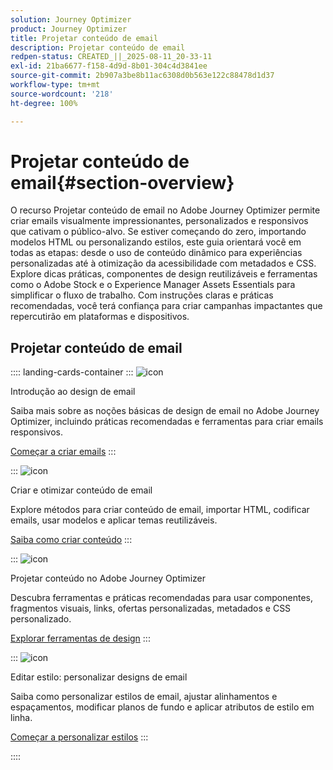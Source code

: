 ```yaml
---
solution: Journey Optimizer
product: Journey Optimizer
title: Projetar conteúdo de email
description: Projetar conteúdo de email
redpen-status: CREATED_||_2025-08-11_20-33-11
exl-id: 21ba6677-f158-4d9d-8b01-304c4d3841ee
source-git-commit: 2b907a3be8b11ac6308d0b563e122c88478d1d37
workflow-type: tm+mt
source-wordcount: '218'
ht-degree: 100%

---
```


# Projetar conteúdo de email{#section-overview}

O recurso Projetar conteúdo de email no Adobe Journey Optimizer permite criar emails visualmente impressionantes, personalizados e responsivos que cativam o público-alvo. Se estiver começando do zero, importando modelos HTML ou personalizando estilos, este guia orientará você em todas as etapas: desde o uso de conteúdo dinâmico para experiências personalizadas até à otimização da acessibilidade com metadados e CSS. Explore dicas práticas, componentes de design reutilizáveis e ferramentas como o Adobe Stock e o Experience Manager Assets Essentials para simplificar o fluxo de trabalho. Com instruções claras e práticas recomendadas, você terá confiança para criar campanhas impactantes que repercutirão em plataformas e dispositivos.

## Projetar conteúdo de email

:::: landing-cards-container
:::
![icon](https://cdn.experienceleague.adobe.com/icons/circle-play.svg?lang=pt-BR)

Introdução ao design de email

Saiba mais sobre as noções básicas de design de email no Adobe Journey Optimizer, incluindo práticas recomendadas e ferramentas para criar emails responsivos.

[Começar a criar emails](../using/email/get-started-email-design.md)
:::

:::
![icon](https://cdn.experienceleague.adobe.com/icons/list-check.svg?lang=pt-BR)

Criar e otimizar conteúdo de email

Explore métodos para criar conteúdo de email, importar HTML, codificar emails, usar modelos e aplicar temas reutilizáveis.

[Saiba como criar conteúdo](start-creating-content-landing-page.md)
:::

:::
![icon](https://cdn.experienceleague.adobe.com/icons/puzzle-piece.svg?lang=pt-BR)

Projetar conteúdo no Adobe Journey Optimizer

Descubra ferramentas e práticas recomendadas para usar componentes, fragmentos visuais, links, ofertas personalizadas, metadados e CSS personalizado.

[Explorar ferramentas de design](add-content-landing-page.md)
:::

:::
![icon](https://cdn.experienceleague.adobe.com/icons/gear.svg?lang=pt-BR)

Editar estilo: personalizar designs de email

Saiba como personalizar estilos de email, ajustar alinhamentos e espaçamentos, modificar planos de fundo e aplicar atributos de estilo em linha.

[Começar a personalizar estilos](edit-style-landing-page.md)
:::

::::
